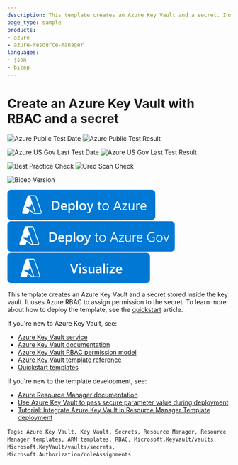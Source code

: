 ```yaml
---
description: This template creates an Azure Key Vault and a secret. Instead of relying on access policies, it leverages Azure RBAC to manage authorization on secrets
page_type: sample
products:
- azure
- azure-resource-manager
languages:
- json
- bicep
---
```

# Create an Azure Key Vault with RBAC and a secret

![Azure Public Test Date](https://azurequickstartsservice.blob.core.windows.net/badges/quickstarts/microsoft.keyvault/key-vault-create-rbac/PublicLastTestDate.svg)
![Azure Public Test Result](https://azurequickstartsservice.blob.core.windows.net/badges/quickstarts/microsoft.keyvault/key-vault-create-rbac/PublicDeployment.svg)

![Azure US Gov Last Test Date](https://azurequickstartsservice.blob.core.windows.net/badges/quickstarts/microsoft.keyvault/key-vault-create-rbac/FairfaxLastTestDate.svg)
![Azure US Gov Last Test Result](https://azurequickstartsservice.blob.core.windows.net/badges/quickstarts/microsoft.keyvault/key-vault-create-rbac/FairfaxDeployment.svg)

![Best Practice Check](https://azurequickstartsservice.blob.core.windows.net/badges/quickstarts/microsoft.keyvault/key-vault-create-rbac/BestPracticeResult.svg)
![Cred Scan Check](https://azurequickstartsservice.blob.core.windows.net/badges/quickstarts/microsoft.keyvault/key-vault-create-rbac/CredScanResult.svg)

![Bicep Version](https://azurequickstartsservice.blob.core.windows.net/badges/quickstarts/microsoft.keyvault/key-vault-create-rbac/BicepVersion.svg)

[![Deploy To Azure](https://raw.githubusercontent.com/Azure/azure-quickstart-templates/master/1-CONTRIBUTION-GUIDE/images/deploytoazure.svg?sanitize=true)](https://portal.azure.com/#create/Microsoft.Template/uri/https%3A%2F%2Fraw.githubusercontent.com%2FAzure%2Fazure-quickstart-templates%2Fmaster%2Fquickstarts%2Fmicrosoft.keyvault%2Fkey-vault-create-rbac%2Fazuredeploy.json)
[![Deploy To Azure US Gov](https://raw.githubusercontent.com/Azure/azure-quickstart-templates/master/1-CONTRIBUTION-GUIDE/images/deploytoazuregov.svg?sanitize=true)](https://portal.azure.us/#create/Microsoft.Template/uri/https%3A%2F%2Fraw.githubusercontent.com%2FAzure%2Fazure-quickstart-templates%2Fmaster%2Fquickstarts%2Fmicrosoft.keyvault%2Fkey-vault-create-rbac%2Fazuredeploy.json)
[![Visualize](https://raw.githubusercontent.com/Azure/azure-quickstart-templates/master/1-CONTRIBUTION-GUIDE/images/visualizebutton.svg?sanitize=true)](http://armviz.io/#/?load=https%3A%2F%2Fraw.githubusercontent.com%2FAzure%2Fazure-quickstart-templates%2Fmaster%2Fquickstarts%2Fmicrosoft.keyvault%2Fkey-vault-create-rbac%2Fazuredeploy.json)

This template creates an Azure Key Vault and a secret stored inside the key vault. It uses Azure RBAC to assign permission to the secret. To learn more about how to deploy the template, see the [quickstart](https://docs.microsoft.com/azure/key-vault/secrets/quick-create-template) article.

If you're new to Azure Key Vault, see:

- [Azure Key Vault service](https://azure.microsoft.com/services/key-vault/)
- [Azure Key Vault documentation](https://docs.microsoft.com/azure/key-vault/)
- [Azure Key Vault RBAC permission model](https://docs.microsoft.com/azure/key-vault/general/rbac-guide)
- [Azure Key Vault template reference](https://docs.microsoft.com/azure/templates/microsoft.keyvault/allversions)
- [Quickstart templates](https://azure.microsoft.com/resources/templates/?resourceType=Microsoft.Keyvault)

If you're new to the template development, see:

- [Azure Resource Manager documentation](https://docs.microsoft.com/azure/azure-resource-manager/)
- [Use Azure Key Vault to pass secure parameter value during deployment](https://docs.microsoft.com/azure/azure-resource-manager/resource-manager-keyvault-parameter)
- [Tutorial: Integrate Azure Key Vault in Resource Manager Template deployment](https://docs.microsoft.com/azure/azure-resource-manager/resource-manager-tutorial-use-key-vault)

`Tags: Azure Key Vault, Key Vault, Secrets, Resource Manager, Resource Manager templates, ARM templates, RBAC, Microsoft.KeyVault/vaults, Microsoft.KeyVault/vaults/secrets, Microsoft.Authorization/roleAssignments`
